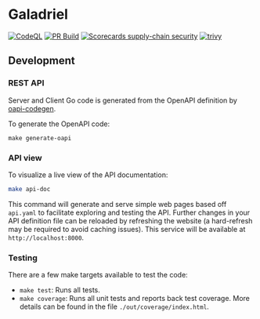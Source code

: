 # Galadriel

[![CodeQL](https://github.com/HewlettPackard/Galadriel/actions/workflows/codeql.yml/badge.svg)](https://github.com/HewlettPackard/Galadriel/actions/workflows/codeql.yml)
[![PR Build](https://github.com/HewlettPackard/Galadriel/actions/workflows/linter.yml/badge.svg)](https://github.com/HewlettPackard/Galadriel/actions/workflows/linter.yml)
[![Scorecards supply-chain security](https://github.com/HewlettPackard/Galadriel/actions/workflows/scorecards.yml/badge.svg)](https://github.com/HewlettPackard/Galadriel/actions/workflows/scorecards.yml)
[![trivy](https://github.com/HewlettPackard/Galadriel/actions/workflows/trivy.yml/badge.svg)](https://github.com/HewlettPackard/Galadriel/actions/workflows/trivy.yml)

## Development

### REST API

Server and Client Go code is generated from the OpenAPI definition by [oapi-codegen](https://github.com/deepmap/oapi-codegen).

To generate the OpenAPI code:

`make generate-oapi`

### API view

To visualize a live view of the API documentation:

```bash
make api-doc
```
This command will generate and serve simple web pages based off `api.yaml` to facilitate exploring and testing the API. 
Further changes in your API definition file can be reloaded by refreshing the website (a hard-refresh may be required to
avoid caching issues). This service will be available at `http://localhost:8000`.

### Testing

There are a few make targets available to test the code:

* `make test`: Runs all tests.
* `make coverage`: Runs all unit tests and reports back test coverage. More details can be found in the file `./out/coverage/index.html`.
